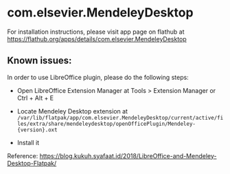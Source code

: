 # com.elsevier.MendeleyDesktop

For installation instructions, please visit app page on flathub at https://flathub.org/apps/details/com.elsevier.MendeleyDesktop

## Known issues:

In order to use LibreOffice plugin, please do the following steps:

* Open LibreOffice Extension Manager at Tools > Extension Manager or Ctrl + Alt + E

* Locate Mendeley Desktop extension at `/var/lib/flatpak/app/com.elsevier.MendeleyDesktop/current/active/files/extra/share/mendeleydesktop/openOfficePlugin/Mendeley-{version}.oxt`

* Install it

Reference:
https://blog.kukuh.syafaat.id/2018/LibreOffice-and-Mendeley-Desktop-Flatpak/
